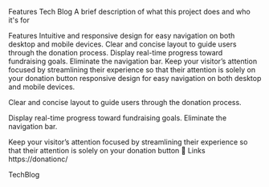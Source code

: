 Features
Tech Blog A brief description of what this project does and who it's for

Features Intuitive and responsive design for easy navigation on both desktop and mobile devices. Clear and concise layout to guide users through the donation process. Display real-time progress toward fundraising goals. Eliminate the navigation bar. Keep your visitor’s attention focused by streamlining their experience so that their attention is solely on your donation button
responsive design for easy navigation on both desktop and mobile devices.

Clear and concise layout to guide users through the donation process.

Display real-time progress toward fundraising goals.
Eliminate the navigation bar. 

Keep your visitor’s attention focused by streamlining their experience so that their attention is solely on your donation button
🔗 Links
https://donationc/

TechBlog